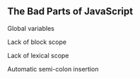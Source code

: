 ## The Bad Parts of JavaScript

Global variables <!-- .element: class="fragment" -->

Lack of block scope <!-- .element: class="fragment" -->

Lack of lexical scope <!-- .element: class="fragment" -->

Automatic semi-colon insertion <!-- .element: class="fragment" -->

